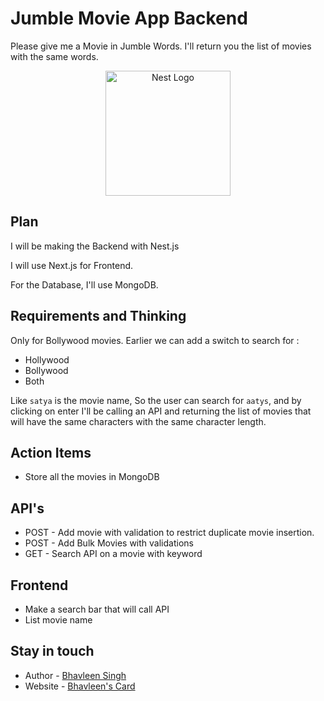 # Jumble Movie App Backend

Please give me a Movie in Jumble Words. I'll return you the list of movies with the same words.

<p align="center">
  <a href="http://nestjs.com/" target="blank"><img src="https://nestjs.com/img/logo-small.svg" width="200" alt="Nest Logo" /></a>
</p>

## Plan

I will be making the Backend with Nest.js

I will use Next.js for Frontend.

For the Database, I'll use MongoDB.

## Requirements and Thinking

Only for Bollywood movies.
Earlier we can add a switch to search for :

- Hollywood
- Bollywood
- Both

Like `satya` is the movie name, So the user can search for `aatys`, and by clicking on enter I'll be calling an API and returning the list of movies that will have the same characters with the same character length.

## Action Items

- Store all the movies in MongoDB

## API's

- POST - Add movie with validation to restrict duplicate movie insertion.
- POST - Add Bulk Movies with validations
- GET - Search API on a movie with keyword

## Frontend

- Make a search bar that will call API
- List movie name

## Stay in touch

- Author - [Bhavleen Singh](https://www.linkedin.com/in/creative-singh/)
- Website - [Bhavleen's Card](https://creative-singh.carrd.co/)
